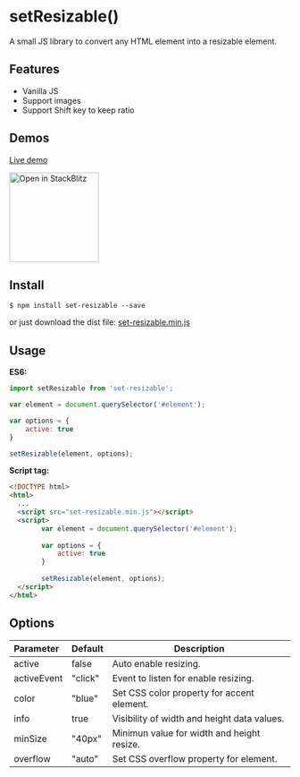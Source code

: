 # setResizable()

A small JS library to convert any HTML element into a resizable element.

## Features

* Vanilla JS
* Support images
* Support Shift key to keep ratio

## Demos

[Live demo](https://nievaignacio.github.io/set-resizable/examples/)

<a href="https://stackblitz.com/edit/vitejs-vite-zkjgpr?file=main.js">
  <img
    width="160"
    alt="Open in StackBlitz"
    src="https://developer.stackblitz.com/img/open_in_stackblitz.svg"
  />
</a>

## Install

```
$ npm install set-resizable --save
```

or just download the dist file: [set-resizable.min.js](https://github.com/nievaignacio/resizable/tree/main/dist)

## Usage

**ES6:**

```js
import setResizable from 'set-resizable';

var element = document.querySelector('#element');

var options = {
	active: true
}

setResizable(element, options);
```

**Script tag:**

```html
<!DOCTYPE html>
<html>
  ...
  <script src="set-resizable.min.js"></script>
  <script>
        var element = document.querySelector('#element');
      
        var options = {
            active: true
        }
        
   		setResizable(element, options);
  </script>
</html>
```

## Options


| Parameter   | Default | Description                                         |
| :---------- | ------- | --------------------------------------------------- |
| active      | false   | Auto enable resizing.                               |
| activeEvent | "click" | Event to listen for enable resizing.                |
| color       | "blue"  | Set CSS color property for accent element.                     |
| info        | true    | Visibility of width and height data values.         |
| minSize     | "40px"  | Minimun value for width and height resize.          |
| overflow     | "auto"  | Set CSS overflow property for element.       |

